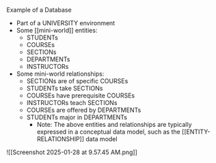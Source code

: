 Example of a Database
- Part of a UNIVERSITY environment
- Some [[mini-world]] entities:
	- STUDENTs
	- COURSEs
	- SECTIONs
	- DEPARTMENTs
	- INSTRUCTORs
- Some mini-world relationships:
	- SECTIONs are of specific COURSEs  
	- STUDENTs take SECTIONs  
	- COURSEs have prerequisite COURSEs  
	- INSTRUCTORs teach SECTIONs  
	- COURSEs are offered by DEPARTMENTs  
	- STUDENTs major in DEPARTMENTs
		- Note: The above entities and relationships are typically expressed in a conceptual data model, such as the [[ENTITY-RELATIONSHIP]] data model

![[Screenshot 2025-01-28 at 9.57.45 AM.png]]